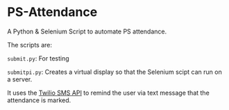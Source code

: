 # PS-Attendance
A Python & Selenium Script to automate PS attendance.

The scripts are:

`submit.py`: For testing

`submitpi.py`: Creates a virtual display so that the Selenium scipt can run on a server.

It uses the [Twilio SMS API](https://www.twilio.com/docs/sms/api) to remind the user via text message that the attendance is marked.
